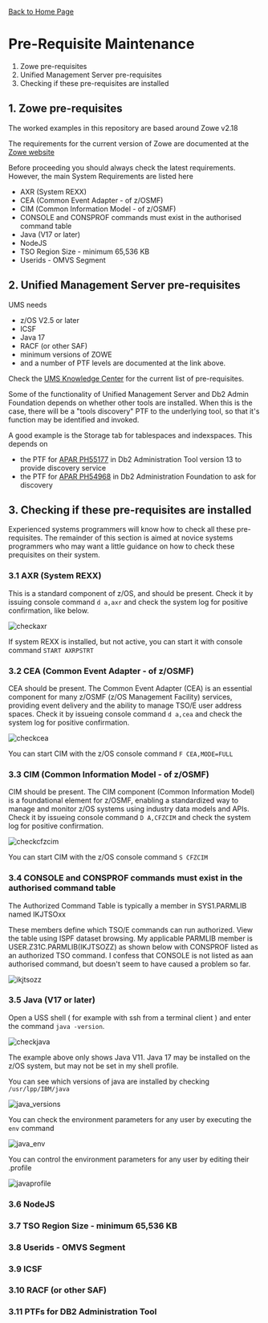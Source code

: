 [Back to Home Page](https://github.com/zeditor01/zowe_db2_tools/tree/main)

# Pre-Requisite Maintenance

1. Zowe pre-requisites
2. Unified Management Server pre-requisites
3. Checking if these pre-requisites are installed

## 1. Zowe pre-requisites
The worked examples in this repository are based around Zowe v2.18

The requirements for the current version of Zowe are documented at the [Zowe website](https://docs.zowe.org/stable/user-guide/zos-components-installation-checklist)

Before proceeding you should always check the latest requirements. However, the main System Requirements are listed here
* AXR (System REXX)
* CEA (Common Event Adapter - of z/OSMF)
* CIM (Common Information Model - of z/OSMF)
* CONSOLE and CONSPROF commands must exist in the authorised command table
* Java (V17 or later)
* NodeJS
* TSO Region Size - minimum 65,536 KB
* Userids - OMVS Segment


## 2. Unified Management Server pre-requisites

UMS needs
* z/OS V2.5 or later
* ICSF
* Java 17 
* RACF (or other SAF)
* minimum versions of ZOWE
* and a number of PTF levels are documented at the link above.

Check the [UMS Knowledge Center](https://www.ibm.com/docs/en/umsfz/1.2.0?topic=installation-prerequisite-hardware-software) for the current list of pre-requisites.


Some of the functionality of Unified Management Server and Db2 Admin Foundation depends on whether other tools are installed.
When this is the case, there will be a "tools discovery" PTF to the underlying tool, so that it's function may be identified and invoked.

A good example is the Storage tab for tablespaces and indexspaces. This depends on 
* the PTF for [APAR PH55177](https://www.ibm.com/support/pages/apar/PH55177) in Db2 Administration Tool version 13 to provide discovery service
* the PTF for [APAR PH54968](https://www.ibm.com/support/pages/apar/PH54968) in Db2 Administration Foundation to ask for discovery


## 3. Checking if these pre-requisites are installed

Experienced systems programmers will know how to check all these pre-requisites. The remainder of this section is aimed at novice systems programmers who may want a little guidance on how to check these prequisites on their system.

### 3.1 AXR (System REXX)
This is a standard component of z/OS, and should be present. Check it by issuing console command ```d a,axr``` and check the system log for positive confirmation, like below.

![checkaxr](/images/check_axr.jpg)

If system REXX is installed, but not active, you can start it with console command ```START AXRPSTRT```

### 3.2 CEA (Common Event Adapter - of z/OSMF)
CEA should be present. The Common Event Adapter (CEA) is an essential component for many z/OSMF (z/OS Management Facility) services, providing event delivery and the ability to manage TSO/E user address spaces. Check it by issueing console command ```d a,cea``` and check the system log for positive confirmation.

![checkcea](/images/check_cea.jpg)

You can start CIM with the z/OS console command ```F CEA,MODE=FULL```

### 3.3 CIM (Common Information Model - of z/OSMF)
CIM should be present. The CIM component (Common Information Model) is a foundational element for z/OSMF, enabling a standardized way to manage and monitor z/OS systems using industry data models and APIs. Check it by issueing console command ```D A,CFZCIM``` and check the system log for positive confirmation.

![checkcfzcim](/images/check_cfzcim.jpg)

You can start CIM with the z/OS console command ```S CFZCIM```


### 3.4 CONSOLE and CONSPROF commands must exist in the authorised command table


The Authorized Command Table is typically a member in SYS1.PARMLIB named IKJTSOxx

These members define which TSO/E commands can run authorized. View the table using ISPF dataset browsing. My applicable PARMLIB member is USER.Z31C.PARMLIB(IKJTSOZZ) as shown below with CONSPROF listed as an authorized TSO command. I confess that CONSOLE is not listed as aan authorised command, but doesn't seem to have caused a problem so far.

![ikjtsozz](/images/ikjtsozz.jpg)


### 3.5 Java (V17 or later)

Open a USS shell ( for example with ssh from a terminal client ) and enter the command ```java -version```.

![checkjava](/images/check_java.jpg)

The example above only shows Java V11. Java 17 may be installed on the z/OS system, but may not be set in my shell profile.

You can see which versions of java are installed by checking ```/usr/lpp/IBM/java```

![java_versions](/images/java_versions.jpg)

You can check the environment parameters for any user by executing the ```env``` command 

![java_env](/images/java_env.jpg)

You can control the environment parameters for any user by editing their .profile

![javaprofile](/images/java_profile.jpg)


### 3.6 NodeJS


### 3.7 TSO Region Size - minimum 65,536 KB


### 3.8 Userids - OMVS Segment


### 3.9 ICSF


### 3.10 RACF (or other SAF)


### 3.11 PTFs for DB2 Administration Tool







